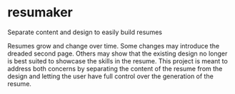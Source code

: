 # resumaker
Separate content and design to easily build resumes

Resumes grow and change over time.  Some changes may introduce the dreaded second page.  Others may show that the existing design no longer is best suited to showcase the skills in the resume.  This project is meant to address both concerns by separating the content of the resume from the design and letting the user have full control over the generation of the resume.